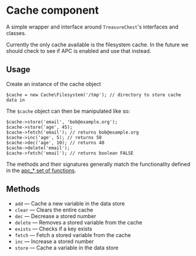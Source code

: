 # Cache component

A simple wrapper and interface around `TreasureChest`'s interfaces and classes.

Currently the only cache available is the filesystem cache. In the future we should check to see if APC is enabled and use that instead.

## Usage

Create an instance of the cache object

	$cache = new Cache\Filesystem('/tmp'); // directory to store cache data in

The `$cache` object can then be manipulated like so:

	$cache->store('email', 'bob@example.org');
	$cache->store('age', 45);
	$cache->fetch('email'); // returns bob@example.org
	$cache->inc('age', 5); // returns 50
	$cache->dec('age', 10); // returns 40
	$cache->delete('email');
	$cache->fetch('email'); // returns boolean FALSE

The methods and their signatures generally match the functionality defined in the [apc_* set of functions](http://www.php.net/manual/en/ref.apc.php).

## Methods

* `add` — Cache a new variable in the data store
* `clear` — Clears the entire cache
* `dec` — Decrease a stored number
* `delete` — Removes a stored variable from the cache
* `exists` — Checks if a key exists
* `fetch` — Fetch a stored variable from the cache
* `inc` — Increase a stored number
* `store` — Cache a variable in the data store
